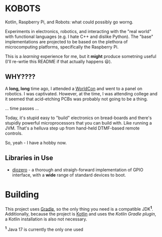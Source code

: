 # KOBOTS

Kotlin, Raspberry Pi, and Robots: what could possibly go worng.

Experiments in electronics, robotics, and interacting with the "real world" with functional languages (e.g. I hate C++ and dislike Python). The "base" implementations are projected to be based on the plethora of microcomputing platforms, specifically the Raspberry Pi.

This is a _learning_ experience for me, but it **might** produce sometning useful (I'll re-wrtie this README if that actually happens :smiley:).

## WHY????

A **long, long** time ago, I attended a [WorldCon](https://en.wikipedia.org/wiki/36th_World_Science_Fiction_Convention) and went to a panel on robotics. I was captivated. However, at the time, I was attending college and it seemed that acid-etching PCBs was probably not going to be a thing.

... time passes ...

Today, it's stupid easy to "build" electronics on bread-boards and there's stupidly powerful microprocessors that you can build with. Like running a JVM. That's a helluva step up from hand-held DTMF-based remote controls.

So, yeah - I have a hobby now.

## Libraries in Use

- [diozero](https://www.diozero.com/) - a thorough and straigh-forward implementation of GPIO interface, with a **wide** range of standard devices to boot.

# Building

This project uses [Gradle](https://gradle.org), so the only thing you need is a compatible JDK<sup>**1**</sup>. Additionally, because the project is [Kotlin](https://kotlinlang.org) and uses the _Kotlin Gradle plugin_, a Kotlin installation is also not necessary.

<sup>**1**</sup> Java 17 is currently the only one used
